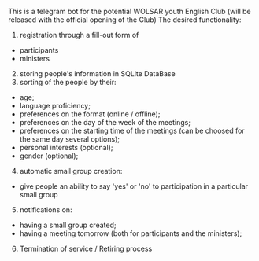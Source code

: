 This is a telegram bot for the potential WOLSAR youth English Club (will be released with the official opening of the Club)
The desired functionality:
1. registration through a fill-out form of
- participants
- ministers
2. storing people's information in SQLite DataBase
3. sorting of the people by their:
- age;
- language proficiency;
- preferences on the format (online / offline);
- preferences on the day of the week of the meetings;
- preferences on the starting time of the meetings (can be choosed for the same day several options);
- personal interests (optional);
- gender (optional);
4. automatic small group creation:
- give people an ability to say 'yes' or 'no' to participation in a particular small group
5. notifications on:
- having a small group created;
- having a meeting tomorrow (both for participants and the ministers);
6. Termination of service / Retiring process

